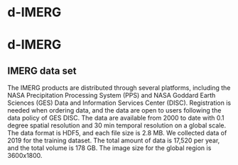 # d-IMERG

# d-IMERG



## IMERG data set
The IMERG products are distributed through several platforms, including the NASA Precipitation Processing System (PPS) and NASA Goddard Earth Sciences (GES) Data and Information Services Center (DISC). Registration is needed when ordering data, and the data are open to users following the data policy of GES DISC. The data are available from 2000 to date with 0.1 degree spatial resolution and 30 min temporal resolution on a global scale. The data format is HDF5, and each file size is 2.8 MB. We collected data of 2019 for the training dataset. The total amount of data is 17,520 per year, and the total volume is 178 GB. The image size for the global region is 3600x1800. 
